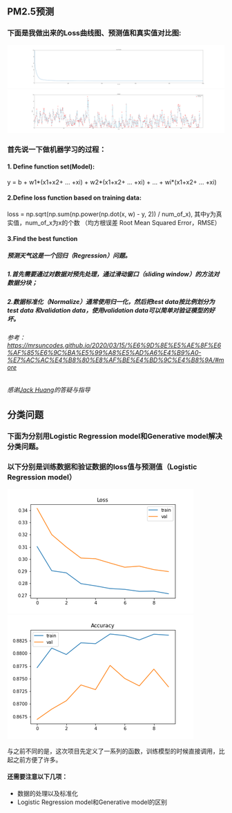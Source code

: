 ## PM2.5预测
### 下面是我做出来的Loss曲线图、预测值和真实值对比图:
![](./hw1/Loss.svg)
![](./hw1/compare.svg)

### 首先说一下做机器学习的过程：
#### 1. Define function set(Model):
y = b + w1*(x1+x2+ ... +xi) + w2*(x1+x2+ ... +xi) +  ... + wi*(x1+x2+ ... +xi)

#### 2.Define loss function based on training data:
loss = np.sqrt(np.sum(np.power(np.dot(x, w) - y, 2)) / num_of_x), 其中y为真实值，num_of_x为x的个数 （均方根误差 Root Mean Squared Error，RMSE）

#### 3.Find the best function


##### 预测天气这是一个回归（Regression）问题。
##### 1.首先需要通过对数据对预先处理，通过滑动窗口（sliding window）的方法对数据分块；
##### 2.数据标准化（Normalize）通常使用归一化，然后把test data按比例划分为test data 和validation data，使用validation data可以简单对验证模型的好坏。


###### 参考：https://mrsuncodes.github.io/2020/03/15/%E6%9D%8E%E5%AE%8F%E6%AF%85%E6%9C%BA%E5%99%A8%E5%AD%A6%E4%B9%A0-%E7%AC%AC%E4%B8%80%E8%AF%BE%E4%BD%9C%E4%B8%9A/#more
###### 感谢[Jack Huang](https://github.com/HuangJiaLian)的答疑与指导

## 分类问题
### 下面为分别用Logistic Regression model和Generative model解决分类问题。

### 以下分别是训练数据和验证数据的loss值与预测值（Logistic Regression model）
![](./hw2/loss.png)
![](./hw2/acc.png)

与之前不同的是，这次项目先定义了一系列的函数，训练模型的时候直接调用，比起之前方便了许多。

#### 还需要注意以下几项：
* 数据的处理以及标准化
* Logistic Regression model和Generative model的区别
